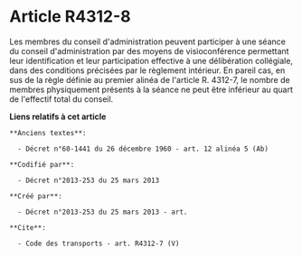 # Article R4312-8

Les membres du conseil d'administration peuvent participer à une séance du conseil d'administration par des moyens de
visioconférence permettant leur identification et leur participation effective à une délibération collégiale, dans des
conditions précisées par le règlement intérieur. En pareil cas, en sus de la règle définie au premier alinéa de l'article R.
4312-7, le nombre de membres physiquement présents à la séance ne peut être inférieur au quart de l'effectif total du
conseil.

**Liens relatifs à cet article**

	**Anciens textes**:

	  - Décret n°60-1441 du 26 décembre 1960 - art. 12 alinéa 5 (Ab)

	**Codifié par**:

	  - Décret n°2013-253 du 25 mars 2013

	**Créé par**:

	  - Décret n°2013-253 du 25 mars 2013 - art.

	**Cite**:

	  - Code des transports - art. R4312-7 (V)
